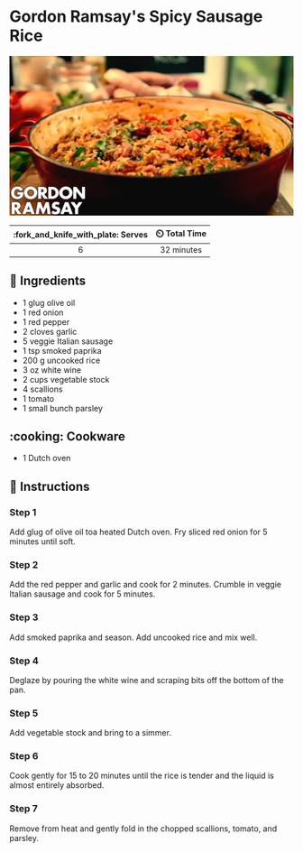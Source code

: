 # Gordon Ramsay's Spicy Sausage Rice

![Gordon Ramsay's Spicy Sausage Rice](../assets/images/gordon-ramsay's-spicy-sausage-rice.jpg)

| :fork_and_knife_with_plate: Serves | :timer_clock: Total Time |
|:----------------------------------:|:-----------------------: |
| 6 | 32 minutes |

## :salt: Ingredients

- 1 glug olive oil
- 1 red onion
- 1 red pepper
- 2 cloves garlic
- 5 veggie Italian sausage
- 1 tsp smoked paprika
- 200 g uncooked rice
- 3 oz white wine
- 2 cups vegetable stock
- 4 scallions
- 1 tomato
- 1 small bunch parsley

## :cooking: Cookware

- 1 Dutch oven

## :pencil: Instructions

### Step 1

Add glug of olive oil toa heated Dutch oven. Fry sliced red onion for 5 minutes until soft.

### Step 2

Add the red pepper and garlic and cook  for 2 minutes. Crumble in veggie Italian sausage and cook for 5 minutes.

### Step 3

Add smoked paprika and season. Add uncooked rice and mix well.

### Step 4

Deglaze by pouring the white wine and scraping bits off the bottom of the pan.

### Step 5

Add vegetable stock and bring to a simmer.

### Step 6

Cook gently for 15 to 20 minutes until the rice is tender and the liquid is almost entirely absorbed.

### Step 7

Remove from heat and gently fold in the chopped scallions, tomato, and parsley.

